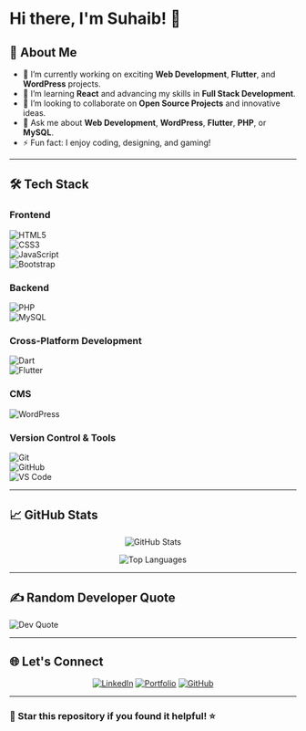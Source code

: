 # Hi there, I'm Suhaib! 👋

## 🚀 About Me
- 🔭 I’m currently working on exciting **Web Development**, **Flutter**, and **WordPress** projects.  
- 🌱 I’m learning **React** and advancing my skills in **Full Stack Development**.  
- 👯 I’m looking to collaborate on **Open Source Projects** and innovative ideas.  
- 💬 Ask me about **Web Development**, **WordPress**, **Flutter**, **PHP**, or **MySQL**.  
- ⚡ Fun fact: I enjoy coding, designing, and gaming!  

---

## 🛠️ Tech Stack
### **Frontend**
![HTML5](https://img.shields.io/badge/HTML5-%23E34F26.svg?style=for-the-badge&logo=html5&logoColor=white)  
![CSS3](https://img.shields.io/badge/CSS3-%231572B6.svg?style=for-the-badge&logo=css3&logoColor=white)  
![JavaScript](https://img.shields.io/badge/JavaScript-%23F7DF1E.svg?style=for-the-badge&logo=javascript&logoColor=black)  
![Bootstrap](https://img.shields.io/badge/Bootstrap-%23563D7C.svg?style=for-the-badge&logo=bootstrap&logoColor=white)  

### **Backend**
![PHP](https://img.shields.io/badge/PHP-%23777BB4.svg?style=for-the-badge&logo=php&logoColor=white)  
![MySQL](https://img.shields.io/badge/MySQL-%2300f.svg?style=for-the-badge&logo=mysql&logoColor=white)  

### **Cross-Platform Development**
![Dart](https://img.shields.io/badge/Dart-%230175C2.svg?style=for-the-badge&logo=dart&logoColor=white)  
![Flutter](https://img.shields.io/badge/Flutter-%2302569B.svg?style=for-the-badge&logo=flutter&logoColor=white)  

### **CMS**
![WordPress](https://img.shields.io/badge/WordPress-%2321759B.svg?style=for-the-badge&logo=wordpress&logoColor=white)  

### **Version Control & Tools**
![Git](https://img.shields.io/badge/Git-%23F05033.svg?style=for-the-badge&logo=git&logoColor=white)  
![GitHub](https://img.shields.io/badge/GitHub-%23181717.svg?style=for-the-badge&logo=github&logoColor=white)  
![VS Code](https://img.shields.io/badge/VS%20Code-%23007ACC.svg?style=for-the-badge&logo=visual-studio-code&logoColor=white)  

---

## 📈 GitHub Stats
<p align="center">
  <img src="https://github-readme-stats.vercel.app/api?username=hmsuhaib19&theme=dark&hide_border=false&include_all_commits=true&count_private=false" alt="GitHub Stats" />
</p>

<p align="center">
  <img src="https://github-readme-stats.vercel.app/api/top-langs/?username=hmsuhaib19&theme=dark&hide_border=false&include_all_commits=true&count_private=false&layout=compact" alt="Top Languages" />
</p>

---

## ✍️ Random Developer Quote
![Dev Quote](https://quotes-github-readme.vercel.app/api?type=horizontal&theme=radical)

---

## 🌐 Let's Connect
<p align="center">
  <a href="https://www.linkedin.com/in/hmsuhaib19" target="_blank"><img src="https://img.shields.io/badge/LinkedIn-%230077B5.svg?style=for-the-badge&logo=linkedin&logoColor=white" alt="LinkedIn" /></a>
  <a href="https://hmsuhaib19-portfolio.com" target="_blank"><img src="https://img.shields.io/badge/Portfolio-%23000000.svg?style=for-the-badge&logo=firefox&logoColor=white" alt="Portfolio" /></a>
  <a href="https://github.com/hmsuhaib19" target="_blank"><img src="https://img.shields.io/badge/GitHub-%23181717.svg?style=for-the-badge&logo=github&logoColor=white" alt="GitHub" /></a>
</p>

---

### 🌟 Star this repository if you found it helpful! ⭐
